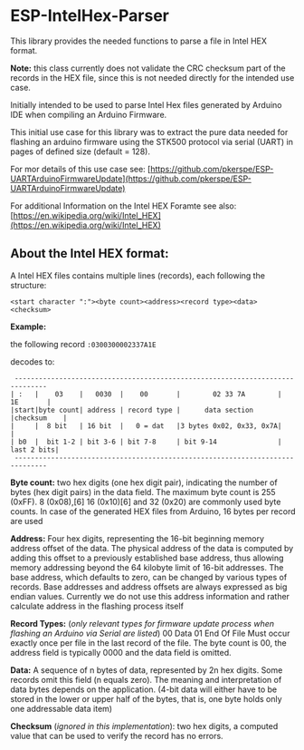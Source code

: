 # ESP-IntelHex-Parser
 This library provides the needed functions to parse a file in Intel HEX format.

 **Note:** this class currently does not validate the CRC checksum part of the records in the HEX file, since this is not needed directly for the intended use case.
 
 Initially intended to be used to parse Intel Hex files generated by Arduino IDE when compiling an Arduino Firmware.
 
 This initial use case for this library was to extract the pure data needed for flashing an arduino firmware using the STK500 protocol via serial (UART) in pages of defined size (default = 128). 
 
 For mor details of this use case see: [https://github.com/pkerspe/ESP-UARTArduinoFirmwareUpdate](https://github.com/pkerspe/ESP-UARTArduinoFirmwareUpdate)
  
 For additional Information on the Intel HEX Foramte see also: [https://en.wikipedia.org/wiki/Intel_HEX](https://en.wikipedia.org/wiki/Intel_HEX)
  
 ## About the Intel HEX format:
 A Intel HEX files contains multiple lines (records), each following the structure:

 ```<start character ":"><byte count><address><record type><data><checksum>```
 
 **Example:**
 
 the following record
 ```:0300300002337A1E```
 
 decodes to:
 ```
  ------------------------------------------------------------------------------
 | :   |    03    |   0030  |    00       |        02 33 7A        |   1E       |
 |start|byte count| address | record type |      data section      |checksum    |
 |     |  8 bit   | 16 bit  |   0 = dat   |3 bytes 0x02, 0x33, 0x7A|            |
 | b0  |  bit 1-2 | bit 3-6 | bit 7-8     | bit 9-14               | last 2 bits|
  ------------------------------------------------------------------------------
 ```

**Byte count:** two hex digits (one hex digit pair), indicating the number of bytes (hex digit pairs) in the data field.
 The maximum byte count is 255 (0xFF). 8 (0x08),[6] 16 (0x10)[6] and 32 (0x20) are commonly used byte counts.
 In case of the generated HEX files from Arduino, 16 bytes per record are used
 
**Address:** 
 Four hex digits, representing the 16-bit beginning memory address offset of the data.
 The physical address of the data is computed by adding this offset to a previously established base address,
 thus allowing memory addressing beyond the 64 kilobyte limit of 16-bit addresses.
 The base address, which defaults to zero, can be changed by various types of records.
 Base addresses and address offsets are always expressed as big endian values.
 Currently we do not use this address information and rather calculate address in the flashing process itself
 
**Record Types:** (_only relevant types for firmware update process when flashing an Arduino via Serial are listed_)
    00	Data
    01	End Of File		Must occur exactly once per file in the last record of the file. The byte count is 00, the address field is typically 0000 and the data field is omitted.

**Data:** 
 A sequence of n bytes of data, represented by 2n hex digits.
 Some records omit this field (n equals zero). The meaning and interpretation of data bytes depends on the application.
 (4-bit data will either have to be stored in the lower or upper half of the bytes, that is, one byte holds only one addressable data item)

**Checksum** (_ignored in this implementation_): two hex digits, a computed value that can be used to verify the record has no errors.
